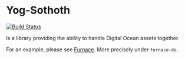 # Yog-Sothoth

[![Build Status](https://travis-ci.org/Skarlso/yogsothoth.svg?branch=master)](https://travis-ci.org/Skarlso/yogsothoth)

Is a library providing the ability to handle Digital Ocean assets together.

For an example, please see [Furnace](https://github.com/Skarlso/go-furnace). More precisely under `furnace-do`.
